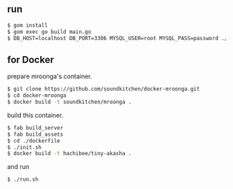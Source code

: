


## run

```sh
$ gom install
$ gom exec go build main.go
$ DB_HOST=localhost DB_PORT=3306 MYSQL_USER=root MYSQL_PASS=password ./main
```

## for Docker

prepare mroonga's container.

```sh
$ git clone https://github.com/soundkitchen/docker-mroonga.git
$ cd docker-mroonga
$ docker build -t soundkitchen/mroonga .
```

build this container.

```sh
$ fab build_server
$ fab build_assets
$ cd ./dockerfile
$ ./init.sh
$ docker build -t hachibee/tiny-akasha .
```

and run

```sh
$ ./run.sh
```
